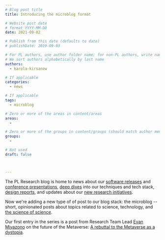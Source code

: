 ```yaml
---
# Blog post title
title: Introducing the microblog format

# Website post date
# format YYYY-MM-DD
date: 2021-09-02

# Publish from this date (defaults to date)
# publishDate: 2019-09-03

# For PL authors, use author folder name; for non-PL authors, write name as in paper within ""
# We sort authors alphabetically by last name
authors:
  - karola-kirsanow

# If applicable
categories:
  - news

# If applicable
tags:
  - microblog

# Zero or more of the areas in content/areas
areas:
  -

# Zero or more of the groups in content/groups (should match author membership)
groups:
  -

# Not used
draft: false



---
```


The PL Research blog is home to news about our [software releases](/blog/2021/the-winding-journey-to-proofs-v8.0.0-and-beyond/) and [conference presentations](/blog/2021/decentralising-the-internet-with-ipfs-and-filecoin-di2f-a-report-from-the-trenches/), [deep dives](/blog/2021/snarkpack-how-to-aggregate-snarks-efficiently/) into our techniques and tech stack, [design reports](/blog/2021/designing-a-dataflow-editor-with-typescript-and-react/), and updates about our [new research initiatives](/blog/2021/consensuslab-supercharging-our-consensus-research/). 

Now we're adding a new type of of post to our blog stack: the microblog -- short, opinionated posts about topics related to science, technology, and [the science of science](/areas/metaresearch). 

Our first entry in the series is a post from Research Team Lead [Evan Miyazono](/authors/evan-miyazono/) on the future of the Metaverse: [A rebuttal to the Metaverse as a dystopia](/blog/2021/a-rebuttal-to-the-metaverse-as-a-dystopia/).
